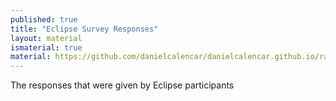 ```yaml
---
published: true
title: "Eclipse Survey Responses"
layout: material
ismaterial: true
material: https://github.com/danielcalencar/danielcalencar.github.io/raw/master/material/eclipse_responses.xlsx 
---   
```


The responses that were given by Eclipse participants
